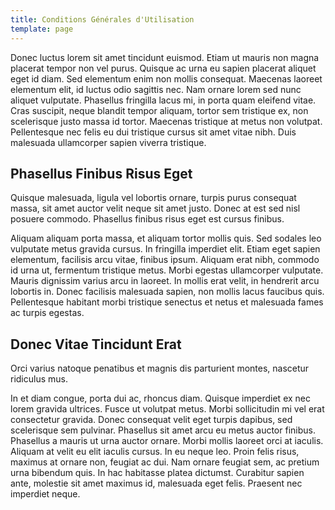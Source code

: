 ```yaml
---
title: Conditions Générales d'Utilisation
template: page
---
```


Donec luctus lorem sit amet tincidunt euismod. Etiam ut mauris non magna placerat tempor non vel purus. Quisque ac urna eu sapien placerat aliquet eget id diam. Sed elementum enim non mollis consequat. Maecenas laoreet elementum elit, id luctus odio sagittis nec. Nam ornare lorem sed nunc aliquet vulputate. Phasellus fringilla lacus mi, in porta quam eleifend vitae. Cras suscipit, neque blandit tempor aliquam, tortor sem tristique ex, non scelerisque justo massa id tortor. Maecenas tristique at metus non volutpat. Pellentesque nec felis eu dui tristique cursus sit amet vitae nibh. Duis malesuada ullamcorper sapien viverra tristique. 

## Phasellus Finibus Risus Eget

Quisque malesuada, ligula vel lobortis ornare, turpis purus consequat massa, sit amet auctor velit neque sit amet justo. Donec at est sed nisl posuere commodo. Phasellus finibus risus eget est cursus finibus.

Aliquam aliquam porta massa, et aliquam tortor mollis quis. Sed sodales leo vulputate metus gravida cursus. In fringilla imperdiet elit. Etiam eget sapien elementum, facilisis arcu vitae, finibus ipsum. Aliquam erat nibh, commodo id urna ut, fermentum tristique metus. Morbi egestas ullamcorper vulputate. Mauris dignissim varius arcu in laoreet. In mollis erat velit, in hendrerit arcu lobortis in. Donec facilisis malesuada sapien, non mollis lacus faucibus quis. Pellentesque habitant morbi tristique senectus et netus et malesuada fames ac turpis egestas. 

## Donec Vitae Tincidunt Erat

Orci varius natoque penatibus et magnis dis parturient montes, nascetur ridiculus mus.

In et diam congue, porta dui ac, rhoncus diam. Quisque imperdiet ex nec lorem gravida ultrices. Fusce ut volutpat metus. Morbi sollicitudin mi vel erat consectetur gravida. Donec consequat velit eget turpis dapibus, sed scelerisque sem pulvinar. Phasellus sit amet arcu eu metus auctor finibus. Phasellus a mauris ut urna auctor ornare. Morbi mollis laoreet orci at iaculis. Aliquam at velit eu elit iaculis cursus. In eu neque leo. Proin felis risus, maximus at ornare non, feugiat ac dui. Nam ornare feugiat sem, ac pretium urna bibendum quis. In hac habitasse platea dictumst. Curabitur sapien ante, molestie sit amet maximus id, malesuada eget felis. Praesent nec imperdiet neque. 
